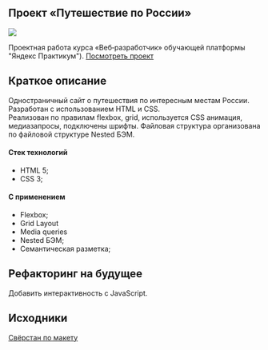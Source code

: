 ## Проект «Путешествие по России»

<img src="https://github.com/RyzhukIgor/russian-travel/blob/main/sprint-3-images/travel.gif">

Проектная работа курса «Веб‑разработчик» обучающей платформы "Яндекс Практикум").
[Посмотреть проект](https://ryzhukigor.github.io/russian-travel/)
## Краткое описание
Одностраничный сайт о путешествия по интересным местам России. 
Разработан с использованием HTML и CSS.   
Реализован по правилам flexbox, grid, используется CSS анимация, медиазапросы, подключены шрифты. Файловая структура организована по файловой структуре Nested БЭМ.   
#### Стек технологий
  * HTML 5;
  * CSS 3;
#### С применением
  * Flexbox;
  * Grid Layout
  * Media queries
  * Nested БЭМ;
  * Семантическая разметка;
## Рефакторинг на будущее
Добавить интерактивность с  JavaScript.
## Исходники
[Свёрстан по макету](https://www.figma.com/file/5S2WSbEFL6awjVWJ0NWL8Q/Sprint-3_-Russia-_-desktop-mobile?node-id=28503%3A0)


